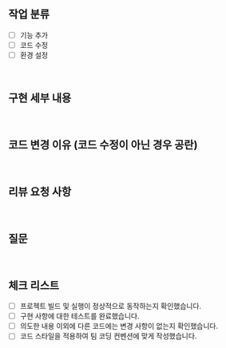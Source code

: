 ## 작업 분류
- [ ] 기능 추가
- [ ] 코드 수정
- [ ] 환경 설정

<br/>

## 구현 세부 내용


<br/>

## 코드 변경 이유 (코드 수정이 아닌 경우 공란)


<br/>

## 리뷰 요청 사항


<br/>

## 질문


<br/>

## 체크 리스트
- [ ] 프로젝트 빌드 및 실행이 정상적으로 동작하는지 확인했습니다.
- [ ] 구현 사항에 대한 테스트를 완료했습니다.
- [ ] 의도한 내용 이외에 다른 코드에는 변경 사항이 없는지 확인했습니다.
- [ ] 코드 스타일을 적용하여 팀 코딩 컨벤션에 맞게 작성했습니다.
